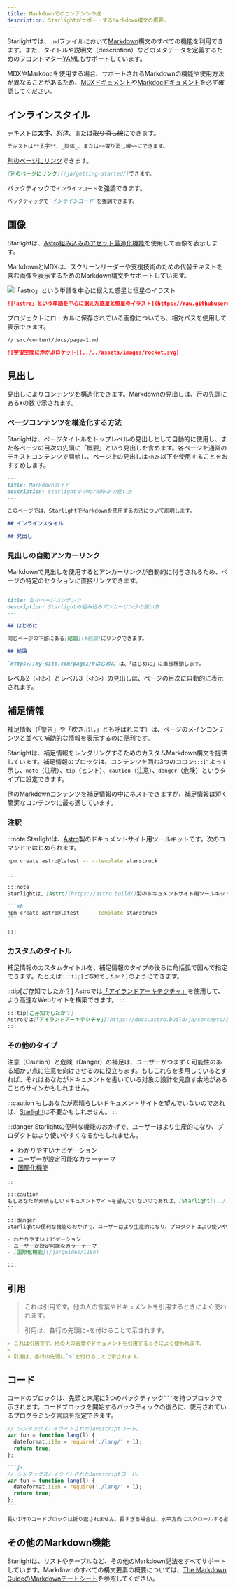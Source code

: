 ```yaml
---
title: Markdownでのコンテンツ作成
description: StarlightがサポートするMarkdown構文の概要。
---
```


Starlightでは、`.md`ファイルにおいて[Markdown](https://daringfireball.net/projects/markdown/)構文のすべての機能を利用できます。また、タイトルや説明文（description）などのメタデータを定義するためのフロントマター[YAML](https://dev.to/paulasantamaria/introduction-to-yaml-125f)もサポートしています。

MDXやMarkdocを使用する場合、サポートされるMarkdownの機能や使用方法が異なることがあるため、[MDXドキュメント](https://mdxjs.com/docs/what-is-mdx/#markdown)や[Markdocドキュメント](https://markdoc.dev/docs/syntax)を必ず確認してください。

## インラインスタイル

テキストは**太字**、_斜体_、または~~取り消し線~~にできます。

```md
テキストは**太字**、_斜体_、または~~取り消し線~~にできます。
```

[別のページにリンク](/ja/getting-started/)できます。

```md
[別のページにリンク](/ja/getting-started/)できます。
```

バックティックで`インラインコード`を強調できます。

```md
バックティックで`インラインコード`を強調できます。
```

## 画像

Starlightは、[Astro組み込みのアセット最適化機能](https://docs.astro.build/ja/guides/assets/)を使用して画像を表示します。

MarkdownとMDXは、スクリーンリーダーや支援技術のための代替テキストを含む画像を表示するためのMarkdown構文をサポートしています。

![「astro」という単語を中心に据えた惑星と恒星のイラスト](https://raw.githubusercontent.com/withastro/docs/main/public/default-og-image.png)

```md
![「astro」という単語を中心に据えた惑星と恒星のイラスト](https://raw.githubusercontent.com/withastro/docs/main/public/default-og-image.png)
```

プロジェクトにローカルに保存されている画像についても、相対パスを使用して表示できます。

```md
// src/content/docs/page-1.md

![宇宙空間に浮かぶロケット](../../assets/images/rocket.svg)
```

## 見出し

見出しによりコンテンツを構造化できます。Markdownの見出しは、行の先頭にある`#`の数で示されます。

### ページコンテンツを構造化する方法

Starlightは、ページタイトルをトップレベルの見出しとして自動的に使用し、また各ページの目次の先頭に「概要」という見出しを含めます。各ページを通常のテキストコンテンツで開始し、ページ上の見出しは`<h2>`以下を使用することをおすすめします。

```md
---
title: Markdownガイド
description: StarlightでのMarkdownの使い方
---

このページでは、StarlightでMarkdownを使用する方法について説明します。

## インラインスタイル

## 見出し
```

### 見出しの自動アンカーリンク

Markdownで見出しを使用するとアンカーリンクが自動的に付与されるため、ページの特定のセクションに直接リンクできます。

```md
---
title: 私のページコンテンツ
description: Starlightの組み込みアンカーリンクの使い方
---

## はじめに

同じページの下部にある[結論](#結論)にリンクできます。

## 結論

`https://my-site.com/page1/#はじめに`は、「はじめに」に直接移動します。
```

レベル2（`<h2>`）とレベル3（`<h3>`）の見出しは、ページの目次に自動的に表示されます。

## 補足情報

補足情報（「警告」や「吹き出し」とも呼ばれます）は、ページのメインコンテンツと並べて補助的な情報を表示するのに便利です。

Starlightは、補足情報をレンダリングするためのカスタムMarkdown構文を提供しています。補足情報のブロックは、コンテンツを囲む3つのコロン`:::`によって示し、`note`（注釈）、`tip`（ヒント）、`caution`（注意）、`danger`（危険）というタイプに設定できます。

他のMarkdownコンテンツを補足情報の中にネストできますが、補足情報は短く簡潔なコンテンツに最も適しています。

### 注釈

:::note
Starlightは、[Astro](https://astro.build/)製のドキュメントサイト用ツールキットです。次のコマンドではじめられます。

```sh
npm create astro@latest -- --template starstruck
```

:::

````md
:::note
Starlightは、[Astro](https://astro.build/)製のドキュメントサイト用ツールキットです。次のコマンドではじめられます。

```sh
npm create astro@latest -- --template starstruck
```

:::
````

### カスタムのタイトル

補足情報のカスタムタイトルを、補足情報のタイプの後ろに角括弧で囲んで指定できます。たとえば`:::tip[ご存知でしたか？]`のようにできます。

:::tip[ご存知でしたか？]
Astroでは[「アイランドアーキテクチャ」](https://docs.astro.build/ja/concepts/islands/)を使用して、より高速なWebサイトを構築できます。
:::

```md
:::tip[ご存知でしたか？]
Astroでは[「アイランドアーキテクチャ」](https://docs.astro.build/ja/concepts/islands/)を使用して、より高速なWebサイトを構築できます。
:::
```

### その他のタイプ

注意（Caution）と危険（Danger）の補足は、ユーザーがつまずく可能性のある細かい点に注意を向けさせるのに役立ちます。もしこれらを多用しているとすれば、それはあなたがドキュメントを書いている対象の設計を見直す余地があることのサインかもしれません。

:::caution
もしあなたが素晴らしいドキュメントサイトを望んでいないのであれば、[Starlight](../../)は不要かもしれません。
:::

:::danger
Starlightの便利な機能のおかげで、ユーザーはより生産的になり、プロダクトはより使いやすくなるかもしれません。

- わかりやすいナビゲーション
- ユーザーが設定可能なカラーテーマ
- [国際化機能](/ja/guides/i18n)

:::

```md
:::caution
もしあなたが素晴らしいドキュメントサイトを望んでいないのであれば、[Starlight](../../)は不要かもしれません。
:::

:::danger
Starlightの便利な機能のおかげで、ユーザーはより生産的になり、プロダクトはより使いやすくなるかもしれません。

- わかりやすいナビゲーション
- ユーザーが設定可能なカラーテーマ
- [国際化機能](/ja/guides/i18n)

:::
```

## 引用

> これは引用です。他の人の言葉やドキュメントを引用するときによく使われます。
>
> 引用は、各行の先頭に`>`を付けることで示されます。

```md
> これは引用です。他の人の言葉やドキュメントを引用するときによく使われます。
>
> 引用は、各行の先頭に`>`を付けることで示されます。
```

## コード

コードのブロックは、先頭と末尾に3つのバックティック<code>```</code>を持つブロックで示されます。コードブロックを開始するバックティックの後ろに、使用されているプログラミング言語を指定できます。

```js
// シンタックスハイライトされたJavascriptコード。
var fun = function lang(l) {
  dateformat.i18n = require('./lang/' + l);
  return true;
};
```

````md
```js
// シンタックスハイライトされたJavascriptコード。
var fun = function lang(l) {
  dateformat.i18n = require('./lang/' + l);
  return true;
};
```
````

```md
長い1行のコードブロックは折り返されません。長すぎる場合は、水平方向にスクロールする必要があります。この行は、このことを示すのに十分な長さであるはずです。
```

## その他のMarkdown機能

Starlightは、リストやテーブルなど、その他のMarkdown記法をすべてサポートしています。Markdownのすべての構文要素の概要については、[The Markdown GuideのMarkdownチートシート](https://www.markdownguide.org/cheat-sheet/)を参照してください。
